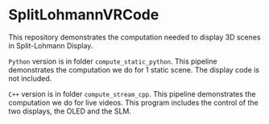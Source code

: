 # SplitLohmannVRCode

This repository demonstrates the computation needed to display 3D scenes in Split-Lohmann Display.

`Python` version is in folder `compute_static_python`. This pipeline demonstrates the computation we do for 1 static scene. The display code is not included.

`C++` version is in folder `compute_stream_cpp`. This pipeline demonstrates the computation we do for live videos. This program includes the control of the two displays, the OLED and the SLM.
